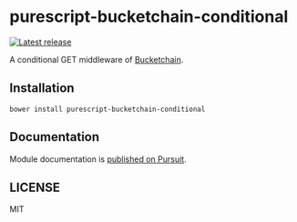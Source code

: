 # purescript-bucketchain-conditional

[![Latest release](http://img.shields.io/github/release/Bucketchain/purescript-bucketchain-conditional.svg)](https://github.com/Bucketchain/purescript-bucketchain-conditional/releases)

A conditional GET middleware of [Bucketchain](https://github.com/Bucketchain/purescript-bucketchain).

## Installation

```
bower install purescript-bucketchain-conditional
```

## Documentation

Module documentation is [published on Pursuit](http://pursuit.purescript.org/packages/purescript-bucketchain-conditional).

## LICENSE

MIT
